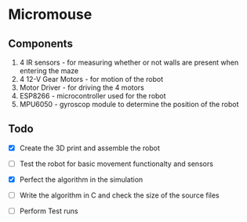 # Micromouse

## Components
1. 4 IR sensors - for measuring whether or not walls are present when entering the maze
2. 4 12-V Gear Motors - for motion of the robot
3. Motor Driver - for driving the 4 motors
4. ESP8266 - microcontroller used for the robot
5. MPU6050 - gyroscop module to determine the position of the robot

## Todo
- [X] Create the 3D print and assemble the robot
- [ ] Test the robot for basic movement functionalty and sensors
- [X] Perfect the algorithm in the simulation
- [ ] Write the algorithm in C and check the size of the source files
- [ ] Perform Test runs

